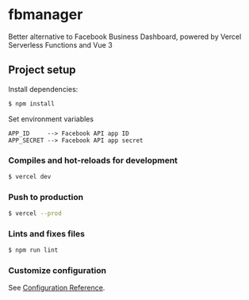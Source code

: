 # fbmanager
Better alternative to Facebook Business Dashboard, powered by Vercel Serverless Functions and Vue 3

## Project setup
Install dependencies:
```bash
$ npm install
```
Set environment variables
```
APP_ID     --> Facebook API app ID
APP_SECRET --> Facebook API app secret
```

### Compiles and hot-reloads for development
```bash
$ vercel dev
```

### Push to production
```bash
$ vercel --prod
```

### Lints and fixes files
```bash
$ npm run lint
```

### Customize configuration
See [Configuration Reference](https://cli.vuejs.org/config/).
